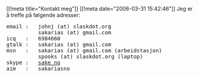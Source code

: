 [[!meta  title="Kontakt meg"]]
[[!meta  date="2006-03-31 15:42:46"]]
Jeg er å treffe på følgende adresser:
<pre>
email :   johnj (at) slaskdot.org
          sakarias (at) gmail.com
icq   :   6984660
gtalk :   sakarias (at) gmail.com
msn   :   sakarias (at) gmail.com (arbeidstasjon)
          spooks (at) slaskdot.org (laptop)
skype :   <a href="skype:sake_no?call">sake_no</a>
aim   :   sakariasno
</pre>